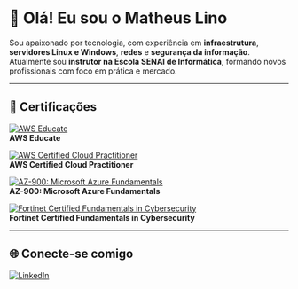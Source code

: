 # 👋 Olá! Eu sou o Matheus Lino

Sou apaixonado por tecnologia, com experiência em **infraestrutura**, **servidores Linux e Windows**, **redes** e **segurança da informação**.  
Atualmente sou **instrutor na Escola SENAI de Informática**, formando novos profissionais com foco em prática e mercado.

---

## 📜 Certificações
[![AWS Educate](https://images.credly.com/size/110x110/images/2e5f11c1-4ef8-4de7-92b1-207c245b9e61/image.png)](https://www.credly.com/badges/20c9bde6-e9ed-4c6f-a675-f008a017018c/linked_in?t=stdxdk)  
**AWS Educate**

[![AWS Certified Cloud Practitioner](https://images.credly.com/size/110x110/images/0fcfae7d-3708-4d2f-8b0d-7b7e74b3e11f/image.png)](https://www.credly.com/badges/de86ee7a-abed-4148-b9ab-2ee11161f6fc/linked_in)  
**AWS Certified Cloud Practitioner**

[![AZ-900: Microsoft Azure Fundamentals](https://images.credly.com/size/110x110/images/be8fcaeb-c769-4858-b567-ffaaa73ce8cf/image.png)](https://www.credly.com/badges/ca7aa5f0-9cd3-41cd-af03-4c5191ff7f74/linked_in?t=rb0fyv)  
**AZ-900: Microsoft Azure Fundamentals**

[![Fortinet Certified Fundamentals in Cybersecurity](https://images.credly.com/size/110x110/images/02e4100b-5a62-4afc-b7c7-4e35ce6e0d1e/image.png)](https://www.credly.com/badges/836eed8c-c270-4863-b1aa-c070c9094945/linked_in?t=st0a56)  
**Fortinet Certified Fundamentals in Cybersecurity**

---

## 🌐 Conecte-se comigo

[![LinkedIn](https://img.shields.io/badge/LinkedIn-Perfil-blue?style=for-the-badge&logo=linkedin)](https://www.linkedin.com/in/matheus-lino-955271195/)
